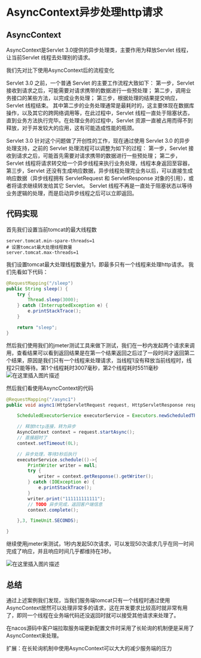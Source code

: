 # AsyncContext异步处理http请求

## AsyncContext
AsyncContext是Servlet 3.0提供的异步处理类，主要作用为释放Servlet 线程，让当前Servlet 线程去处理别的请求。

我们先对比下使用AsyncContext后的流程变化

Servlet 3.0 之前，一个普通 Servlet 的主要工作流程大致如下：
第一步，Servlet 接收到请求之后，可能需要对请求携带的数据进行一些预处理；
第二步，调用业务接口的某些方法，以完成业务处理；
第三步，根据处理的结果提交响应，Servlet 线程结束。
其中第二步的业务处理通常是最耗时的，这主要体现在数据库操作，以及其它的跨网络调用等，在此过程中，Servlet 线程一直处于阻塞状态，直到业务方法执行完毕。在处理业务的过程中，Servlet 资源一直被占用而得不到释放，对于并发较大的应用，这有可能造成性能的瓶颈。

Servlet 3.0 针对这个问题做了开创性的工作，现在通过使用 Servlet 3.0 的异步处理支持，之前的 Servlet 处理流程可以调整为如下的过程：
第一步，Servlet 接收到请求之后，可能首先需要对请求携带的数据进行一些预处理；
第二步，Servlet 线程将请求转交给一个异步线程来执行业务处理，线程本身返回至容器，
第三步，Servlet 还没有生成响应数据，异步线程处理完业务以后，可以直接生成响应数据（异步线程拥有 ServletRequest 和 ServletResponse 对象的引用），或者将请求继续转发给其它 Servlet。
Servlet 线程不再是一直处于阻塞状态以等待业务逻辑的处理，而是启动异步线程之后可以立即返回。

## 代码实现

首先我们设置当前tomcat的最大线程数

```properties
server.tomcat.min-spare-threads=1
# 设置tomcat最大处理线程数量
server.tomcat.max-threads=1
```

我们设置tomcat最大处理线程数量为1，即最多只有一个线程来处理http请求。
我们先看如下代码：

```java
@RequestMapping("/sleep")
public String sleep() {
    try {
        Thread.sleep(3000);
    } catch (InterruptedException e) {
        e.printStackTrace();
    }

    return "sleep";
}
```

然后我们使用我们的jmeter测试工具来做下测试，我们在一秒内发起两个请求来调用，查看结果可以看到返回结果是在第一个结果返回之后过了一段时间才返回第二个结果，原因是我们只有一个线程来处理请求，当线程1没有释放当前线程时，线程2只能等待。第1个线程耗时3007毫秒，第2个线程耗时5511毫秒
![在这里插入图片描述](https://img-blog.csdnimg.cn/20200909204549803.png?x-oss-process=image/watermark,type_ZmFuZ3poZW5naGVpdGk,shadow_10,text_aHR0cHM6Ly9ibG9nLmNzZG4ubmV0L3FxXzMxMDg2Nzk3,size_16,color_FFFFFF,t_70#pic_center)

然后我们看使用AsyncContext的代码

```java
@RequestMapping("/async1")
public void async1(HttpServletRequest request, HttpServletResponse response) throws IOException {

    ScheduledExecutorService executorService = Executors.newScheduledThreadPool(10);

    // 释放http连接，转为异步
    AsyncContext context = request.startAsync();
    // 直接超时了
    context.setTimeout(0L);

    // 异步处理，等待3秒后执行
    executorService.schedule(()->{
        PrintWriter writer = null;
        try {
            writer = context.getResponse().getWriter();
        } catch (IOException e) {
            e.printStackTrace();
        }
        writer.print("111111111111");
        // TODO 异步完成，返回客户端信息
        context.complete();

    },3, TimeUnit.SECONDS);

}
```

继续使用jmeter来测试，1秒内发起50次请求，可以发现50次请求几乎在同一时间完成了响应，并且响应时间几乎都维持在3秒。

![在这里插入图片描述](https://img-blog.csdnimg.cn/20200909223757738.png?x-oss-process=image/watermark,type_ZmFuZ3poZW5naGVpdGk,shadow_10,text_aHR0cHM6Ly9ibG9nLmNzZG4ubmV0L3FxXzMxMDg2Nzk3,size_16,color_FFFFFF,t_70#pic_center)

## 总结

通过上述案例我们发现，当我们服务端tomcat只有一个线程时通过使用AsyncContext居然可以处理非常多的请求，这在并发要求比较高时就非常有用了，即同一个线程在业务端代码还没返回时就可以接受其他请求来处理了。

在nacos源码中客户端拉取服务端更新配置文件时采用了长轮询的机制便是采用了AsyncContext来处理。

扩展：在长轮询机制中使用AsyncContext可以大大的减少服务端的压力